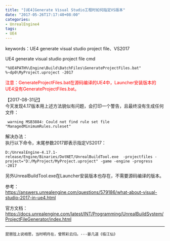 ```yaml
---
title: "[UE4]Generate Visual Studio工程时如何指定VS版本"
date: "2017-05-26T17:17:40+08:00"
categories:
- UnrealEngine4
tags:
- UE4
---
```


keywords：UE4 generate visual studio project file、VS2017

UE4 generate visual studio project file cmd

    "%UE4PATH%\Engine\Build\BatchFiles\GenerateProjectFiles.bat" %~dp0\MyProject.uproject -2017

<font color=red>注意：GenerateProjectFiles.bat在源码编译的UE4中，Launcher安装版本的UE4没有GenerateProjectFiles.bat。</font>

【2017-08-31记】  
今天发现4.17版本用上述方法貌似有问题，会打印一个警告，且最终没有生成任何文件：

     warning MSB3884: Could not find rule set file "ManagedMinimumRules.ruleset"
     
解决办法：  
执行以下命令，末尾参数2017即表示指定VS2017：

    D:/UnrealEngine-4.17.1-release/Engine/Binaries/DotNET/UnrealBuildTool.exe  -projectfiles -project="D:/MyProject/MyProject.uproject" -game -engine -progress -2017
    
另外UnrealBuildTool.exe在Launcher安装版本也存在，不需要源码编译的版本。
    
参考：  
https://answers.unrealengine.com/questions/579186/what-about-visual-studio-2017-in-ue4.html

官方文档：  
https://docs.unrealengine.com/latest/INT/Programming/UnrealBuildSystem/ProjectFileGenerator/index.html

***
`琵琶弦上说相思，当时明月在，曾照彩云归。---晏几道《临江仙》`